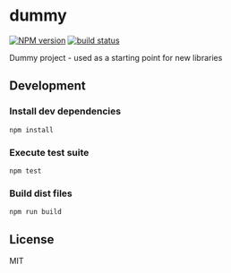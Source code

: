 # dummy

  [![NPM version][npm-image]][npm-url]
  [![build status][travis-image]][travis-url]

Dummy project - used as a starting point for new libraries

## Development

### Install dev dependencies

`npm install`

### Execute test suite

`npm test`

### Build dist files

`npm run build`

## License

  MIT

[npm-image]: https://img.shields.io/npm/v/cheminfo-dummy.svg?style=flat-square
[npm-url]: https://npmjs.org/package/cheminfo-dummy
[travis-image]: https://img.shields.io/travis/cheminfo-js/dummy/master.svg?style=flat-square
[travis-url]: https://travis-ci.org/cheminfo-js/dummy
